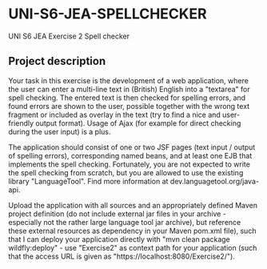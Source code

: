 # UNI-S6-JEA-SPELLCHECKER

UNI S6 JEA Exercise 2 Spell checker

## Project description

Your task in this exercise is the development of a web application, where the user can enter a multi-line text in (British) English into a "textarea" for spell checking. The entered text is then checked for spelling errors, and found errors are shown to the user, possible together with the wrong text fragment or included as overlay in the text (try to find a nice and user-friendly output format). Usage of Ajax (for example for direct checking during the user input) is a plus.

The application should consist of one or two JSF pages (text input / output of spelling errors), corresponding named beans, and at least one EJB that implements the spell checking. Fortunately, you are not expected to write the spell checking from scratch, but you are allowed to use the existing library "LanguageTool". Find more information at dev.languagetool.org/java-api.

Upload the application with all sources and an appropriately defined Maven project definition (do not include external jar files in your archive - especially not the rather large language tool jar archive), but reference these external resources as dependency in your Maven pom.xml file), such that I can deploy your application directly with "mvn clean package wildfly:deploy" - use "Exercise2" as context path for your application (such that the access URL is given as "https://localhost:8080/Exercise2/").
